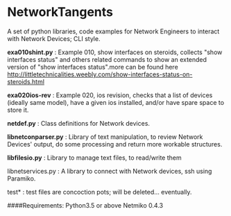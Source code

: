 # NetworkTangents

A set of python libraries, code examples for Network Engineers to interact with Network Devices; CLI style.

**exa010shint.py** : Example 010, show interfaces on steroids, collects "show interfaces status" and others related commands to show an extended version of "show interfaces status".more can be found here http://littletechnicalities.weebly.com/show-interfaces-status-on-steroids.html

**exa020ios-rev** : Example 020, ios revision, checks that a list of devices (ideally same model), have a given ios installed, and/or have spare space to store it.

**netdef.py** : Class definitions for Network devices.

**libnetconparser.py** : Library of text manipulation, to review Network Devices' output, do some processing and return more workable structures.

**libfilesio.py** : Library to manage text files, to read/write them

libnetservices.py : A library to connect with Network devices, ssh using Paramiko.

test* : test files are concoction pots; will be deleted... eventually.

####Requirements:
Python3.5 or above
Netmiko 0.4.3
